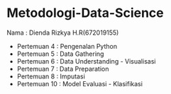 # Metodologi-Data-Science
Nama : Dienda Rizkya H.R(672019155)
- Pertemuan 4 : Pengenalan Python
- Pertemuan 5 : Data Gathering
- Pertemuan 6 : Data Understanding - Visualisasi
- Pertemuan 7 : Data Preparation
- Pertemuan 8 : Imputasi
- Pertemuan 10 : Model Evaluasi - Klasifikasi
